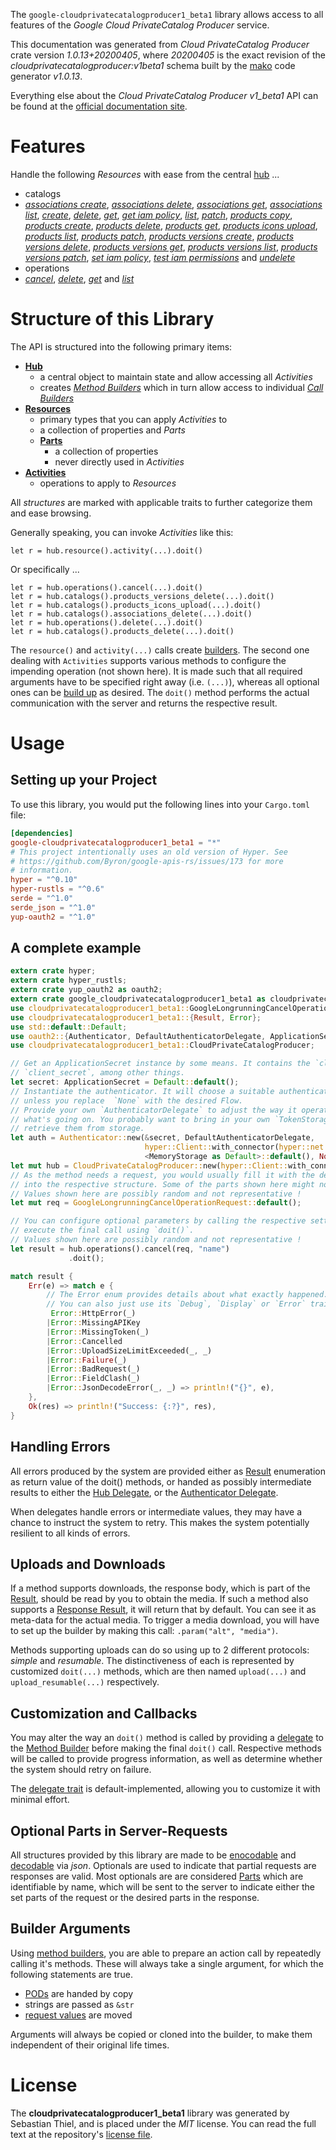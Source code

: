 <!---
DO NOT EDIT !
This file was generated automatically from 'src/mako/api/README.md.mako'
DO NOT EDIT !
-->
The `google-cloudprivatecatalogproducer1_beta1` library allows access to all features of the *Google Cloud PrivateCatalog Producer* service.

This documentation was generated from *Cloud PrivateCatalog Producer* crate version *1.0.13+20200405*, where *20200405* is the exact revision of the *cloudprivatecatalogproducer:v1beta1* schema built by the [mako](http://www.makotemplates.org/) code generator *v1.0.13*.

Everything else about the *Cloud PrivateCatalog Producer* *v1_beta1* API can be found at the
[official documentation site](https://cloud.google.com/private-catalog/).
# Features

Handle the following *Resources* with ease from the central [hub](https://docs.rs/google-cloudprivatecatalogproducer1_beta1/1.0.13+20200405/google_cloudprivatecatalogproducer1_beta1/struct.CloudPrivateCatalogProducer.html) ... 

* catalogs
 * [*associations create*](https://docs.rs/google-cloudprivatecatalogproducer1_beta1/1.0.13+20200405/google_cloudprivatecatalogproducer1_beta1/struct.CatalogAssociationCreateCall.html), [*associations delete*](https://docs.rs/google-cloudprivatecatalogproducer1_beta1/1.0.13+20200405/google_cloudprivatecatalogproducer1_beta1/struct.CatalogAssociationDeleteCall.html), [*associations get*](https://docs.rs/google-cloudprivatecatalogproducer1_beta1/1.0.13+20200405/google_cloudprivatecatalogproducer1_beta1/struct.CatalogAssociationGetCall.html), [*associations list*](https://docs.rs/google-cloudprivatecatalogproducer1_beta1/1.0.13+20200405/google_cloudprivatecatalogproducer1_beta1/struct.CatalogAssociationListCall.html), [*create*](https://docs.rs/google-cloudprivatecatalogproducer1_beta1/1.0.13+20200405/google_cloudprivatecatalogproducer1_beta1/struct.CatalogCreateCall.html), [*delete*](https://docs.rs/google-cloudprivatecatalogproducer1_beta1/1.0.13+20200405/google_cloudprivatecatalogproducer1_beta1/struct.CatalogDeleteCall.html), [*get*](https://docs.rs/google-cloudprivatecatalogproducer1_beta1/1.0.13+20200405/google_cloudprivatecatalogproducer1_beta1/struct.CatalogGetCall.html), [*get iam policy*](https://docs.rs/google-cloudprivatecatalogproducer1_beta1/1.0.13+20200405/google_cloudprivatecatalogproducer1_beta1/struct.CatalogGetIamPolicyCall.html), [*list*](https://docs.rs/google-cloudprivatecatalogproducer1_beta1/1.0.13+20200405/google_cloudprivatecatalogproducer1_beta1/struct.CatalogListCall.html), [*patch*](https://docs.rs/google-cloudprivatecatalogproducer1_beta1/1.0.13+20200405/google_cloudprivatecatalogproducer1_beta1/struct.CatalogPatchCall.html), [*products copy*](https://docs.rs/google-cloudprivatecatalogproducer1_beta1/1.0.13+20200405/google_cloudprivatecatalogproducer1_beta1/struct.CatalogProductCopyCall.html), [*products create*](https://docs.rs/google-cloudprivatecatalogproducer1_beta1/1.0.13+20200405/google_cloudprivatecatalogproducer1_beta1/struct.CatalogProductCreateCall.html), [*products delete*](https://docs.rs/google-cloudprivatecatalogproducer1_beta1/1.0.13+20200405/google_cloudprivatecatalogproducer1_beta1/struct.CatalogProductDeleteCall.html), [*products get*](https://docs.rs/google-cloudprivatecatalogproducer1_beta1/1.0.13+20200405/google_cloudprivatecatalogproducer1_beta1/struct.CatalogProductGetCall.html), [*products icons upload*](https://docs.rs/google-cloudprivatecatalogproducer1_beta1/1.0.13+20200405/google_cloudprivatecatalogproducer1_beta1/struct.CatalogProductIconUploadCall.html), [*products list*](https://docs.rs/google-cloudprivatecatalogproducer1_beta1/1.0.13+20200405/google_cloudprivatecatalogproducer1_beta1/struct.CatalogProductListCall.html), [*products patch*](https://docs.rs/google-cloudprivatecatalogproducer1_beta1/1.0.13+20200405/google_cloudprivatecatalogproducer1_beta1/struct.CatalogProductPatchCall.html), [*products versions create*](https://docs.rs/google-cloudprivatecatalogproducer1_beta1/1.0.13+20200405/google_cloudprivatecatalogproducer1_beta1/struct.CatalogProductVersionCreateCall.html), [*products versions delete*](https://docs.rs/google-cloudprivatecatalogproducer1_beta1/1.0.13+20200405/google_cloudprivatecatalogproducer1_beta1/struct.CatalogProductVersionDeleteCall.html), [*products versions get*](https://docs.rs/google-cloudprivatecatalogproducer1_beta1/1.0.13+20200405/google_cloudprivatecatalogproducer1_beta1/struct.CatalogProductVersionGetCall.html), [*products versions list*](https://docs.rs/google-cloudprivatecatalogproducer1_beta1/1.0.13+20200405/google_cloudprivatecatalogproducer1_beta1/struct.CatalogProductVersionListCall.html), [*products versions patch*](https://docs.rs/google-cloudprivatecatalogproducer1_beta1/1.0.13+20200405/google_cloudprivatecatalogproducer1_beta1/struct.CatalogProductVersionPatchCall.html), [*set iam policy*](https://docs.rs/google-cloudprivatecatalogproducer1_beta1/1.0.13+20200405/google_cloudprivatecatalogproducer1_beta1/struct.CatalogSetIamPolicyCall.html), [*test iam permissions*](https://docs.rs/google-cloudprivatecatalogproducer1_beta1/1.0.13+20200405/google_cloudprivatecatalogproducer1_beta1/struct.CatalogTestIamPermissionCall.html) and [*undelete*](https://docs.rs/google-cloudprivatecatalogproducer1_beta1/1.0.13+20200405/google_cloudprivatecatalogproducer1_beta1/struct.CatalogUndeleteCall.html)
* operations
 * [*cancel*](https://docs.rs/google-cloudprivatecatalogproducer1_beta1/1.0.13+20200405/google_cloudprivatecatalogproducer1_beta1/struct.OperationCancelCall.html), [*delete*](https://docs.rs/google-cloudprivatecatalogproducer1_beta1/1.0.13+20200405/google_cloudprivatecatalogproducer1_beta1/struct.OperationDeleteCall.html), [*get*](https://docs.rs/google-cloudprivatecatalogproducer1_beta1/1.0.13+20200405/google_cloudprivatecatalogproducer1_beta1/struct.OperationGetCall.html) and [*list*](https://docs.rs/google-cloudprivatecatalogproducer1_beta1/1.0.13+20200405/google_cloudprivatecatalogproducer1_beta1/struct.OperationListCall.html)




# Structure of this Library

The API is structured into the following primary items:

* **[Hub](https://docs.rs/google-cloudprivatecatalogproducer1_beta1/1.0.13+20200405/google_cloudprivatecatalogproducer1_beta1/struct.CloudPrivateCatalogProducer.html)**
    * a central object to maintain state and allow accessing all *Activities*
    * creates [*Method Builders*](https://docs.rs/google-cloudprivatecatalogproducer1_beta1/1.0.13+20200405/google_cloudprivatecatalogproducer1_beta1/trait.MethodsBuilder.html) which in turn
      allow access to individual [*Call Builders*](https://docs.rs/google-cloudprivatecatalogproducer1_beta1/1.0.13+20200405/google_cloudprivatecatalogproducer1_beta1/trait.CallBuilder.html)
* **[Resources](https://docs.rs/google-cloudprivatecatalogproducer1_beta1/1.0.13+20200405/google_cloudprivatecatalogproducer1_beta1/trait.Resource.html)**
    * primary types that you can apply *Activities* to
    * a collection of properties and *Parts*
    * **[Parts](https://docs.rs/google-cloudprivatecatalogproducer1_beta1/1.0.13+20200405/google_cloudprivatecatalogproducer1_beta1/trait.Part.html)**
        * a collection of properties
        * never directly used in *Activities*
* **[Activities](https://docs.rs/google-cloudprivatecatalogproducer1_beta1/1.0.13+20200405/google_cloudprivatecatalogproducer1_beta1/trait.CallBuilder.html)**
    * operations to apply to *Resources*

All *structures* are marked with applicable traits to further categorize them and ease browsing.

Generally speaking, you can invoke *Activities* like this:

```Rust,ignore
let r = hub.resource().activity(...).doit()
```

Or specifically ...

```ignore
let r = hub.operations().cancel(...).doit()
let r = hub.catalogs().products_versions_delete(...).doit()
let r = hub.catalogs().products_icons_upload(...).doit()
let r = hub.catalogs().associations_delete(...).doit()
let r = hub.operations().delete(...).doit()
let r = hub.catalogs().products_delete(...).doit()
```

The `resource()` and `activity(...)` calls create [builders][builder-pattern]. The second one dealing with `Activities` 
supports various methods to configure the impending operation (not shown here). It is made such that all required arguments have to be 
specified right away (i.e. `(...)`), whereas all optional ones can be [build up][builder-pattern] as desired.
The `doit()` method performs the actual communication with the server and returns the respective result.

# Usage

## Setting up your Project

To use this library, you would put the following lines into your `Cargo.toml` file:

```toml
[dependencies]
google-cloudprivatecatalogproducer1_beta1 = "*"
# This project intentionally uses an old version of Hyper. See
# https://github.com/Byron/google-apis-rs/issues/173 for more
# information.
hyper = "^0.10"
hyper-rustls = "^0.6"
serde = "^1.0"
serde_json = "^1.0"
yup-oauth2 = "^1.0"
```

## A complete example

```Rust
extern crate hyper;
extern crate hyper_rustls;
extern crate yup_oauth2 as oauth2;
extern crate google_cloudprivatecatalogproducer1_beta1 as cloudprivatecatalogproducer1_beta1;
use cloudprivatecatalogproducer1_beta1::GoogleLongrunningCancelOperationRequest;
use cloudprivatecatalogproducer1_beta1::{Result, Error};
use std::default::Default;
use oauth2::{Authenticator, DefaultAuthenticatorDelegate, ApplicationSecret, MemoryStorage};
use cloudprivatecatalogproducer1_beta1::CloudPrivateCatalogProducer;

// Get an ApplicationSecret instance by some means. It contains the `client_id` and 
// `client_secret`, among other things.
let secret: ApplicationSecret = Default::default();
// Instantiate the authenticator. It will choose a suitable authentication flow for you, 
// unless you replace  `None` with the desired Flow.
// Provide your own `AuthenticatorDelegate` to adjust the way it operates and get feedback about 
// what's going on. You probably want to bring in your own `TokenStorage` to persist tokens and
// retrieve them from storage.
let auth = Authenticator::new(&secret, DefaultAuthenticatorDelegate,
                              hyper::Client::with_connector(hyper::net::HttpsConnector::new(hyper_rustls::TlsClient::new())),
                              <MemoryStorage as Default>::default(), None);
let mut hub = CloudPrivateCatalogProducer::new(hyper::Client::with_connector(hyper::net::HttpsConnector::new(hyper_rustls::TlsClient::new())), auth);
// As the method needs a request, you would usually fill it with the desired information
// into the respective structure. Some of the parts shown here might not be applicable !
// Values shown here are possibly random and not representative !
let mut req = GoogleLongrunningCancelOperationRequest::default();

// You can configure optional parameters by calling the respective setters at will, and
// execute the final call using `doit()`.
// Values shown here are possibly random and not representative !
let result = hub.operations().cancel(req, "name")
             .doit();

match result {
    Err(e) => match e {
        // The Error enum provides details about what exactly happened.
        // You can also just use its `Debug`, `Display` or `Error` traits
         Error::HttpError(_)
        |Error::MissingAPIKey
        |Error::MissingToken(_)
        |Error::Cancelled
        |Error::UploadSizeLimitExceeded(_, _)
        |Error::Failure(_)
        |Error::BadRequest(_)
        |Error::FieldClash(_)
        |Error::JsonDecodeError(_, _) => println!("{}", e),
    },
    Ok(res) => println!("Success: {:?}", res),
}

```
## Handling Errors

All errors produced by the system are provided either as [Result](https://docs.rs/google-cloudprivatecatalogproducer1_beta1/1.0.13+20200405/google_cloudprivatecatalogproducer1_beta1/enum.Result.html) enumeration as return value of 
the doit() methods, or handed as possibly intermediate results to either the 
[Hub Delegate](https://docs.rs/google-cloudprivatecatalogproducer1_beta1/1.0.13+20200405/google_cloudprivatecatalogproducer1_beta1/trait.Delegate.html), or the [Authenticator Delegate](https://docs.rs/yup-oauth2/*/yup_oauth2/trait.AuthenticatorDelegate.html).

When delegates handle errors or intermediate values, they may have a chance to instruct the system to retry. This 
makes the system potentially resilient to all kinds of errors.

## Uploads and Downloads
If a method supports downloads, the response body, which is part of the [Result](https://docs.rs/google-cloudprivatecatalogproducer1_beta1/1.0.13+20200405/google_cloudprivatecatalogproducer1_beta1/enum.Result.html), should be
read by you to obtain the media.
If such a method also supports a [Response Result](https://docs.rs/google-cloudprivatecatalogproducer1_beta1/1.0.13+20200405/google_cloudprivatecatalogproducer1_beta1/trait.ResponseResult.html), it will return that by default.
You can see it as meta-data for the actual media. To trigger a media download, you will have to set up the builder by making
this call: `.param("alt", "media")`.

Methods supporting uploads can do so using up to 2 different protocols: 
*simple* and *resumable*. The distinctiveness of each is represented by customized 
`doit(...)` methods, which are then named `upload(...)` and `upload_resumable(...)` respectively.

## Customization and Callbacks

You may alter the way an `doit()` method is called by providing a [delegate](https://docs.rs/google-cloudprivatecatalogproducer1_beta1/1.0.13+20200405/google_cloudprivatecatalogproducer1_beta1/trait.Delegate.html) to the 
[Method Builder](https://docs.rs/google-cloudprivatecatalogproducer1_beta1/1.0.13+20200405/google_cloudprivatecatalogproducer1_beta1/trait.CallBuilder.html) before making the final `doit()` call. 
Respective methods will be called to provide progress information, as well as determine whether the system should 
retry on failure.

The [delegate trait](https://docs.rs/google-cloudprivatecatalogproducer1_beta1/1.0.13+20200405/google_cloudprivatecatalogproducer1_beta1/trait.Delegate.html) is default-implemented, allowing you to customize it with minimal effort.

## Optional Parts in Server-Requests

All structures provided by this library are made to be [enocodable](https://docs.rs/google-cloudprivatecatalogproducer1_beta1/1.0.13+20200405/google_cloudprivatecatalogproducer1_beta1/trait.RequestValue.html) and 
[decodable](https://docs.rs/google-cloudprivatecatalogproducer1_beta1/1.0.13+20200405/google_cloudprivatecatalogproducer1_beta1/trait.ResponseResult.html) via *json*. Optionals are used to indicate that partial requests are responses 
are valid.
Most optionals are are considered [Parts](https://docs.rs/google-cloudprivatecatalogproducer1_beta1/1.0.13+20200405/google_cloudprivatecatalogproducer1_beta1/trait.Part.html) which are identifiable by name, which will be sent to 
the server to indicate either the set parts of the request or the desired parts in the response.

## Builder Arguments

Using [method builders](https://docs.rs/google-cloudprivatecatalogproducer1_beta1/1.0.13+20200405/google_cloudprivatecatalogproducer1_beta1/trait.CallBuilder.html), you are able to prepare an action call by repeatedly calling it's methods.
These will always take a single argument, for which the following statements are true.

* [PODs][wiki-pod] are handed by copy
* strings are passed as `&str`
* [request values](https://docs.rs/google-cloudprivatecatalogproducer1_beta1/1.0.13+20200405/google_cloudprivatecatalogproducer1_beta1/trait.RequestValue.html) are moved

Arguments will always be copied or cloned into the builder, to make them independent of their original life times.

[wiki-pod]: http://en.wikipedia.org/wiki/Plain_old_data_structure
[builder-pattern]: http://en.wikipedia.org/wiki/Builder_pattern
[google-go-api]: https://github.com/google/google-api-go-client

# License
The **cloudprivatecatalogproducer1_beta1** library was generated by Sebastian Thiel, and is placed 
under the *MIT* license.
You can read the full text at the repository's [license file][repo-license].

[repo-license]: https://github.com/Byron/google-apis-rsblob/master/LICENSE.md
